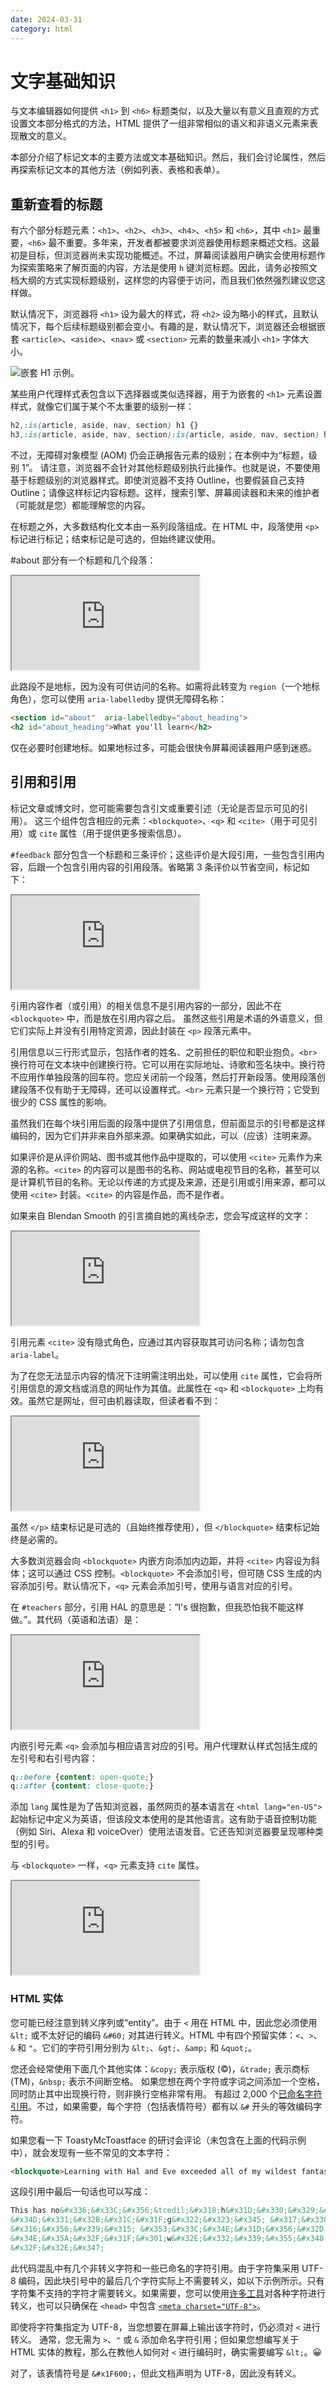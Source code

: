 ```yaml
---
date: 2024-03-31
category: html
---
```

# 文字基础知识

与文本编辑器如何提供 `<h1>` 到 `<h6>` 标题类似，以及大量以有意义且直观的方式设置文本部分格式的方法，HTML 提供了一组非常相似的语义和非语义元素来表现散文的意义。

本部分介绍了标记文本的主要方法或文本基础知识。然后，我们会讨论属性，然后再探索标记文本的其他方法（例如列表、表格和表单）。

## 重新查看的标题

有六个部分标题元素：`<h1>`、`<h2>`、`<h3>`、`<h4>`、`<h5>` 和 `<h6>`，其中 `<h1>` 最重要，`<h6>` 最不重要。多年来，开发者都被要求浏览器使用标题来概述文档。这最初是目标，但浏览器尚未实现功能概述。不过，屏幕阅读器用户确实会使用标题作为探索策略来了解页面的内容，方法是使用 `h` 键浏览标题。因此，请务必按照文档大纲的方式实现标题级别，这样您的内容便于访问，而且我们依然强烈建议您这样做。

默认情况下，浏览器将 `<h1>` 设为最大的样式，将 `<h2>` 设为略小的样式，且默认情况下，每个后续标题级别都会变小。有趣的是，默认情况下，浏览器还会根据嵌套 `<article>`、`<aside>`、`<nav>` 或 `<section>` 元素的数量来减小 `<h1>` 字体大小。

![嵌套 H1 示例。](images/nested-h1-examples-cc207f75ad01d.png)

某些用户代理样式表包含以下选择器或类似选择器，用于为嵌套的 `<h1>` 元素设置样式，就像它们属于某个不太重要的级别一样：

```css
h2,:is(article, aside, nav, section) h1 {}
h3,:is(article, aside, nav, section):is(article, aside, nav, section) h1 {}
```

不过，无障碍对象模型 (AOM) 仍会正确报告元素的级别；在本例中为“标题，级别 1”。 请注意，浏览器不会针对其他标题级别执行此操作。也就是说，不要使用基于标题级别的浏览器样式。即使浏览器不支持 Outline，也要假装自己支持 Outline；请像这样标记内容标题。这样，搜索引擎、屏幕阅读器和未来的维护者（可能就是您）都能理解您的内容。

在标题之外，大多数结构化文本由一系列段落组成。在 HTML 中，段落使用 `<p>` 标记进行标记；结束标记是可选的，但始终建议使用。

#about 部分有一个标题和几个段落：

<iframe allow="camera; clipboard-read; clipboard-write; encrypted-media; geolocation; microphone; midi;" loading="lazy" src="https://codepen.io/web-dot-dev/embed/jOKdjQm?height=300&amp;theme-id=light&amp;default-tab=html%2Cresult&amp;editable=true" data-darkreader-inline-border-top="" data-darkreader-inline-border-right="" data-darkreader-inline-border-bottom="" data-darkreader-inline-border-left="" data-title="通过 web-dot-dev 在 Codepen 上构建 jOKdjQm"></iframe>

此路段不是地标，因为没有可供访问的名称。如需将此转变为 `region`（一个地标角色），您可以使用 `aria-labelledby` 提供无障碍名称：

```html
<section id="about"  aria-labelledby="about_heading">
<h2 id="about_heading">What you'll learn</h2>
```

仅在必要时创建地标。如果地标过多，可能会很快令屏幕阅读器用户感到迷惑。

## 引用和引用

标记文章或博文时，您可能需要包含引文或重要引述（无论是否显示可见的引用）。 这三个组件包含相应的元素：`<blockquote>`、`<q>` 和 `<cite>`（用于可见引用）或 `cite` 属性（用于提供更多搜索信息）。

`#feedback` 部分包含一个标题和三条评价；这些评价是大段引用，一些包含引用内容，后跟一个包含引用内容的引用段落。省略第 3 条评价以节省空间，标记如下：

<iframe allow="camera; clipboard-read; clipboard-write; encrypted-media; geolocation; microphone; midi;" loading="lazy" src="https://codepen.io/web-dot-dev/embed/eYKxwbV?height=300&amp;theme-id=light&amp;default-tab=html%2Cresult&amp;editable=true" data-darkreader-inline-border-top="" data-darkreader-inline-border-right="" data-darkreader-inline-border-bottom="" data-darkreader-inline-border-left="" data-title="由 web-dot-dev 在 Codepen 上发布的 Pen eYKxwbV"></iframe>

引用内容作者（或引用）的相关信息不是引用内容的一部分，因此不在 `<blockquote>` 中，而是放在引用内容之后。 虽然这些引用是术语的外语意义，但它们实际上并没有引用特定资源，因此封装在 `<p>` 段落元素中。

引用信息以三行形式显示，包括作者的姓名、之前担任的职位和职业抱负。`<br>` 换行符可在文本块中创建换行符。它可以用在实际地址、诗歌和签名块中。换行符不应用作单独段落的回车符。您应关闭前一个段落，然后打开新段落。使用段落创建段落不仅有助于无障碍，还可以设置样式。`<br>` 元素只是一个换行符；它受到很少的 CSS 属性的影响。

虽然我们在每个块引用后面的段落中提供了引用信息，但前面显示的引号都是这样编码的，因为它们并非来自外部来源。如果确实如此，可以（应该）注明来源。

如果评价是从评价网站、图书或其他作品中提取的，可以使用 `<cite>` 元素作为来源的名称。`<cite>` 的内容可以是图书的名称、网站或电视节目的名称，甚至可以是计算机节目的名称。无论以传递的方式提及来源，还是引用或引用来源，都可以使用 `<cite>` 封装。`<cite>` 的内容是作品，而不是作者。

如果来自 Blendan Smooth 的引言摘自她的离线杂志，您会写成这样的文字：

<iframe allow="camera; clipboard-read; clipboard-write; encrypted-media; geolocation; microphone; midi;" loading="lazy" src="https://codepen.io/web-dot-dev/embed/LYrqKMq?height=300&amp;theme-id=light&amp;default-tab=html%2Cresult&amp;editable=true" data-darkreader-inline-border-top="" data-darkreader-inline-border-right="" data-darkreader-inline-border-bottom="" data-darkreader-inline-border-left="" data-title="由 web-dot-dev 在 Codepen 上开发的 Pen LYrqKMq"></iframe>

引用元素 `<cite>` 没有隐式角色，应通过其内容获取其可访问名称；请勿包含 `aria-label`。

为了在您无法显示内容的情况下注明需注明出处，可以使用 `cite` 属性，它会将所引用信息的源文档或消息的网址作为其值。此属性在 `<q>` 和 `<blockquote>` 上均有效。虽然它是网址，但可由机器读取，但读者看不到：

<iframe allow="camera; clipboard-read; clipboard-write; encrypted-media; geolocation; microphone; midi;" loading="lazy" src="https://codepen.io/web-dot-dev/embed/NWzoZob?height=300&amp;theme-id=light&amp;default-tab=html%2Cresult&amp;editable=true" data-darkreader-inline-border-top="" data-darkreader-inline-border-right="" data-darkreader-inline-border-bottom="" data-darkreader-inline-border-left="" data-title="来自 Codepen 上的 web-dot-dev 的 Pen NWzoZob"></iframe>

虽然 `</p>` 结束标记是可选的（且始终推荐使用），但 `</blockquote>` 结束标记始终是必需的。

大多数浏览器会向 `<blockquote>` 内嵌方向添加内边距，并将 `<cite>` 内容设为斜体；这可以通过 CSS 控制。`<blockquote>` 不会添加引号，但可随 CSS 生成的内容添加引号。默认情况下，`<q>` 元素会添加引号，使用与语言对应的引号。

在 `#teachers` 部分，引用 HAL 的意思是：“I's 很抱歉，但我恐怕我不能这样做。”。其代码（英语和法语）是：

<iframe allow="camera; clipboard-read; clipboard-write; encrypted-media; geolocation; microphone; midi;" loading="lazy" src="https://codepen.io/web-dot-dev/embed/qBKgzgg?height=300&amp;theme-id=light&amp;default-tab=html%2Cresult&amp;editable=true" data-darkreader-inline-border-top="" data-darkreader-inline-border-right="" data-darkreader-inline-border-bottom="" data-darkreader-inline-border-left="" data-title="来自 Codepen 上的 web-dot-dev 的 Pen qBKgzgg"></iframe>

内嵌引号元素 `<q>` 会添加与相应语言对应的引号。用户代理默认样式包括生成的左引号和右引号内容：

```css
q::before {content: open-quote;}
q::after {content: close-quote;}
```

添加 `lang` 属性是为了告知浏览器，虽然网页的基本语言在 `<html lang="en-US">` 起始标记中定义为英语，但该段文本使用的是其他语言。这有助于语音控制功能（例如 Siri、Alexa 和 voiceOver）使用法语发音。它还告知浏览器要呈现哪种类型的引号。

与 `<blockquote>` 一样，`<q>` 元素支持 `cite` 属性。

<iframe allow="camera; clipboard-read; clipboard-write; encrypted-media; geolocation; microphone; midi;" loading="lazy" src="https://codepen.io/web-dot-dev/embed/jOKdjJw?height=300&amp;theme-id=light&amp;default-tab=html%2Cresult&amp;editable=true" data-darkreader-inline-border-top="" data-darkreader-inline-border-right="" data-darkreader-inline-border-bottom="" data-darkreader-inline-border-left="" data-title="由 web-dot-dev 在 Codepen 上撰写的 Pen jOKdjJw"></iframe>

### HTML 实体

您可能已经注意到转义序列或“entity”。由于 `<` 用在 HTML 中，因此您必须使用 `&lt;` 或不太好记的编码 `&#60;` 对其进行转义。HTML 中有四个预留实体：`<`、`>`、`&` 和 `"`。它们的字符引用分别为 `&lt;`、`&gt;`、`&amp;` 和 `&quot;`。

您还会经常使用下面几个其他实体：`&copy;` 表示版权 (©)，`&trade;` 表示商标 (TM)，`&nbsp;` 表示不间断空格。 如果您想在两个字符或字词之间添加一个空格，同时防止其中出现换行符，则非换行空格非常有用。 有超过 2,000 个[已命名字符引用](https://html.spec.whatwg.org/multipage/named-characters.html#named-character-references)。不过，如果需要，每个字符（包括表情符号）都有以 `&#` 开头的等效编码字符。

如果您看一下 ToastyMcToastface 的研讨会评论（未包含在上面的代码示例中），就会发现有一些不常见的文本字符：

```html
<blockquote>Learning with Hal and Eve exceeded all of my wildest fantasies. All they did was stick a USB in. They promised that it was a brand new USB, so we know there were no viruses on it. The Russians had nothing to do with it. This has no̶̼͖ţ̘h̝̰̩͈̗i̙̪n͏̩̙͍̱̫̜̟g̢̣ͅ ̗̰͓̲̞̀t͙̀o̟̖͖̹̕ ͓̼͎̝͖̭dó̪̠͕̜ ͍̱͎͚̯̟́w̮̲̹͕͈̟͞ìth̢ ̰̳̯̮͇</blockquote>
```

这段引用中最后一句话也可以写成：

```html
This has no&#x336;&#x33C;&#x356;&tcedil;&#x318;h&#x31D;&#x330;&#x329;&#x348;&#x317;i&#x319;&#x32A;n&#x34F;&#x329;&#x319;
&#x34D;&#x331;&#x32B;&#x31C;&#x31F;g&#x322;&#x323;&#x345; &#x317;&#x330;&#x353;&#x332;&#x31E;&#x300;t&#x359;&#x300;o&#x31F;
&#x316;&#x356;&#x339;&#x315; &#x353;&#x33C;&#x34E;&#x31D;&#x356;&#x32D;d&oacute;&#x32A;&#x320;&#x355;&#x31C; &#x34D;&#x331;
&#x34E;&#x35A;&#x32F;&#x31F;&#x301;w&#x32E;&#x332;&#x339;&#x355;&#x348;&#x31F;&#x35E;&igrave;th&#x322; &#x330;&#x333;
&#x32F;&#x32E;&#x347;
```

此代码混乱中有几个非转义字符和一些已命名的字符引用。由于字符集采用 UTF-8 编码，因此块引号中的最后几个字符实际上不需要转义，如以下示例所示。只有字符集不支持的字符才需要转义。如果需要，您可以使用[许多工具](https://mothereff.in/)对各种字符进行转义，也可以只确保在 `<head>` 中包含 [`<meta charset="UTF-8">`](/blogs/web/html/document-structure#character_encoding)。

即使将字符集指定为 UTF-8，当您想要在屏幕上输出该字符时，仍必须对 `<` 进行转义。 通常，您无需为 `>`、`"` 或 `&` 添加命名字符引用；但如果您想编写关于 HTML 实体的教程，那么在教他人如何对 `<` 进行编码时，确实需要编写 `&lt;`。😀

对了，该表情符号是 `&#x1F600;`，但此文档声明为 UTF-8，因此没有转义。
